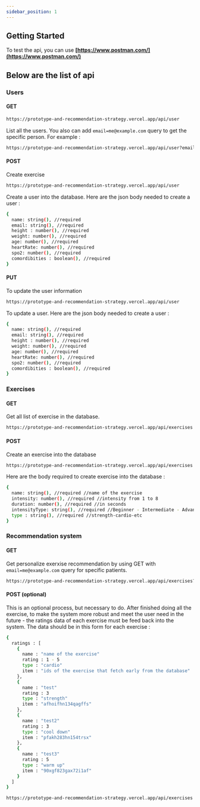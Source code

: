 ```yaml
---
sidebar_position: 1
---
```


## Getting Started

To test the api, you can use **[https://www.postman.com/](https://www.postman.com/)**

## Below are the list of api
### Users

#### GET

```bash
https://prototype-and-recommendation-strategy.vercel.app/api/user
```
List all the users. You also can add `email=me@example.com` query to get the specific person. For example : 

```bash
https://prototype-and-recommendation-strategy.vercel.app/api/user?email=aimanhaziqyazik@gmail.com
```

#### POST

Create exercise 
```bash
https://prototype-and-recommendation-strategy.vercel.app/api/user
```

Create a user into the database. Here are the json body needed to create a user : 
```bash 
{
  name: string(), //required
  email: string(), //required
  height : number(), //required
  weight: number(), //required
  age: number(), //required
  heartRate: number(), //required
  spo2: number(), //required
  comordibities : boolean(), //required
}
```

#### PUT

To update the user information
```bash
https://prototype-and-recommendation-strategy.vercel.app/api/user
```

To update a user. Here are the json body needed to create a user : 
```bash 
{
  name: string(), //required
  email: string(), //required
  height : number(), //required
  weight: number(), //required
  age: number(), //required
  heartRate: number(), //required
  spo2: number(), //required
  comordibities : boolean(), //required
}
```

### Exercises

#### GET

Get all list of exercise in the database.
```bash
https://prototype-and-recommendation-strategy.vercel.app/api/exercises
```

#### POST

Create an exercise into the database
```bash
https://prototype-and-recommendation-strategy.vercel.app/api/exercises
```
Here are the body required to create exercise into the database : 
```bash
{
  name: string(), //required //name of the exercise
  intensity: number(), //required //intensity from 1 to 8
  duration: number(), //required //in seconds
  intensityType: string(), //required //Beginner - Intermediate - Advance
  type : string(), //required //strength-cardio-etc
}
```
### Recommendation system

#### GET
Get personalize exerxise recommendation by using GET with `email=me@example.com` query for specific patients. 

```bash
https://prototype-and-recommendation-strategy.vercel.app/api/exercises?email=aimanhaziqyazik@gmail.com
```

#### POST (optional)

This is an optional process, but necessary to do. After finished doing all the exercise, to make the system more robust and meet the user need in the future - the ratings data of each exercise must be feed back into the system. The data should be in this form for each exercise : 

```bash
{
  ratings : [
    {
      name : "name of the exercise"
      rating : 1 - 5
      type : "cardio"
      item : "ids of the exercise that fetch early from the database"
    },
    {
      name : "test"
      rating : 3
      type : "strength"
      item : "afhoifhn134qagffs"
    },
    {
      name : "test2"
      rating : 3
      type : "cool down"
      item : "pfakh283hn154trsx"
    },
    {
      name : "test3"
      rating : 5
      type : "warm up"
      item : "90xgf823gax72i1af"
    }
  ]
}
```

```bash
https://prototype-and-recommendation-strategy.vercel.app/api/exercises
```